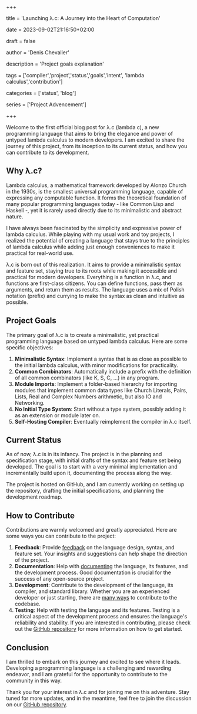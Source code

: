 +++

title = 'Launching λ.c: A Journey into the Heart of Computation'

date = 2023-09-02T21:16:50+02:00

draft = false

author = 'Denis Chevalier'

description = 'Project goals explanation'

tags = ['compiler','project','status','goals','intent', 'lambda calculus','contribution']

categories = ['status', 'blog']

series = ['Project Advencement']

+++

Welcome to the first official blog post for λ.c (lambda c), a new programming
language that aims to bring the elegance and power of untyped lambda calculus to
modern developers. I am excited to share the journey of this project, from its
inception to its current status, and how you can contribute to its development.

## Why λ.c?

Lambda calculus, a mathematical framework developed by Alonzo Church in the
1930s, is the smallest universal programming language, capable of expressing any
computable function. It forms the theoretical foundation of many popular
programming languages today - like Common Lisp and Haskell -, yet it is rarely
used directly due to its minimalistic and abstract nature.

I have always been fascinated by the simplicity and expressive power of lambda
calculus. While playing with my usual work and toy projects, I realized the
potential of creating a language that stays true to the principles of lambda
calculus while adding just enough conveniences to make it practical for
real-world use.

λ.c is born out of this realization. It aims to provide a minimalistic syntax
and feature set, staying true to its roots while making it accessible and
practical for modern developers. Everything is a function in λ.c, and functions
are first-class citizens. You can define functions, pass them as arguments, and
return them as results. The language uses a mix of Polish notation (prefix) and
currying to make the syntax as clean and intuitive as possible.

## Project Goals

The primary goal of λ.c is to create a minimalistic, yet practical programming
language based on untyped lambda calculus. Here are some specific objectives:

1. **Minimalistic Syntax**: Implement a syntax that is as close as possible to
   the initial lambda calculus, with minor modifications for practicality.
2. **Common Combinators**: Automatically include a prefix with the definition of
   all common combinators (like K, S, C, ...) in any program.
3. **Module Imports**: Implement a folder-based hierarchy for importing modules
   that implement common data types like Church Literals, Pairs, Lists, Real and
   Complex Numbers arithmetic, but also IO and Networking.
4. **No Initial Type System**: Start without a type system, possibly adding it
   as an extension or module later on.
5. **Self-Hosting Compiler**: Eventually reimplement the compiler in λ.c itself.

## Current Status

As of now, λ.c is in its infancy. The project is in the planning and
specification stage, with initial drafts of the syntax and feature set being
developed. The goal is to start with a very minimal implementation and
incrementally build upon it, documenting the process along the way.

The project is hosted on GitHub, and I am currently working on setting up the
repository, drafting the initial specifications, and planning the development
roadmap.

## How to Contribute

Contributions are warmly welcomed and greatly appreciated. Here are some ways
you can contribute to the project:

1. **Feedback**: Provide
   [feedback](https://github.com/denisdubochevalier/lambdac/issues) on the
   language design, syntax, and feature set. Your insights and suggestions can
   help shape the direction of the project.
2. **Documentation**: Help with
   [documenting](https://github.com/denisdubochevalier/lambdac/tree/main/site)
   the language, its features, and the development process. Good documentation
   is crucial for the success of any open-source project.
3. **Development**: Contribute to the development of the language, its compiler,
   and standard library. Whether you are an experienced developer or just
   starting, there are
   [many ways](https://github.com/denisdubochevalier/lambdac/blob/main/CONTRIBUTING.md)
   to contribute to the codebase.
4. **Testing**: Help with testing the language and its features. Testing is a
   critical aspect of the development process and ensures the language's
   reliability and stability. If you are interested in contributing, please
   check out the
   [GitHub repository](https://github.com/denisdubochevalier/lambdac) for more
   information on how to get started.

## Conclusion

I am thrilled to embark on this journey and excited to see where it leads.
Developing a programming language is a challenging and rewarding endeavor, and I
am grateful for the opportunity to contribute to the community in this way.

Thank you for your interest in λ.c and for joining me on this adventure. Stay
tuned for more updates, and in the meantime, feel free to join the discussion on
our [GitHub repository](https://github.com/denisdubochevalier/lambdac).
